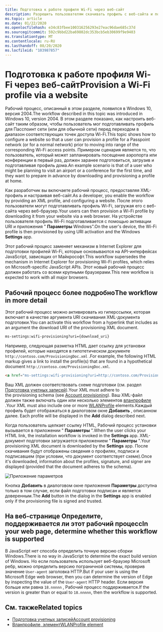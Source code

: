 ```yaml
---
title: Подготовка к работе профиля Wi-Fi через веб-сайт
description: Разрешить пользователям скачивать профиль с веб-сайта и подготавливать его.
ms.topic: article
ms.date: 01/22/2020
ms.openlocfilehash: e34c83fbee100316256293e27eac96dae685c37d
ms.sourcegitcommit: 592c9bbd22ba69802dc353bcb5eb30699f9e9403
ms.translationtype: MT
ms.contentlocale: ru-RU
ms.lasthandoff: 08/20/2020
ms.locfileid: "103987857"
---
```

# <a name="provision-a-wi-fi-profile-via-a-website"></a><span data-ttu-id="7117b-103">Подготовка к работе профиля Wi-Fi через веб-сайт</span><span class="sxs-lookup"><span data-stu-id="7117b-103">Provision a Wi-Fi profile via a website</span></span>

<span data-ttu-id="7117b-104">Рабочий процесс, описанный в этом разделе, появился в Windows 10, версия 2004.</span><span class="sxs-lookup"><span data-stu-id="7117b-104">The workflow described in this topic was introduced in Windows 10, version 2004.</span></span> <span data-ttu-id="7117b-105">В этом разделе показано, как настроить веб-сайт таким образом, чтобы пользователь мог подготавливать профиль для Пасспоинт сети (или для обычной сети) перед переходом в диапазон соответствующих точек доступа Wi-Fi.</span><span class="sxs-lookup"><span data-stu-id="7117b-105">This topic shows how to configure a website so that a user can provision a profile for a Passpoint network (or for a normal network) prior to moving into range of the corresponding Wi-Fi access points.</span></span> <span data-ttu-id="7117b-106">Примером сценария является то, что пользователь, который может запланировать посещение аэропорта или конференции в первый раз, должен заранее подготовиться, загрузив и подготавливая профиль дома.</span><span class="sxs-lookup"><span data-stu-id="7117b-106">An example scenario is that of a user who might be planning to visit an airport or a conference for the first time, and they want to prepare in advance by downloading and provisioning a profile at home.</span></span>

<span data-ttu-id="7117b-107">Как разработчик вы включаете рабочий процесс, предоставляя XML-профиль и настраивая веб-сайт.</span><span class="sxs-lookup"><span data-stu-id="7117b-107">As a developer, you enable the workflow by providing an XML profile, and configuring a website.</span></span> <span data-ttu-id="7117b-108">После этого пользователи могут подготавливать профиль Wi-Fi, загружая его с веб-сайта через веб-браузер.</span><span class="sxs-lookup"><span data-stu-id="7117b-108">Your users can then provision a Wi-Fi profile by downloading it from your website via a web browser.</span></span> <span data-ttu-id="7117b-109">На устройстве пользователя профиль Wi-Fi подготавливается с помощью активации URI и приложения " **Параметры** Windows".</span><span class="sxs-lookup"><span data-stu-id="7117b-109">On the user's device, the Wi-Fi profile is then provisioned by using URI activation and the Windows **Settings** app.</span></span>

<span data-ttu-id="7117b-110">Этот рабочий процесс заменяет механизм в Internet Explorer для подготовки профилей Wi-Fi, которые основываются на API-интерфейсах JavaScript, зависящих от Майкрософт.</span><span class="sxs-lookup"><span data-stu-id="7117b-110">This workflow supersedes the mechanism in Internet Explorer for provisioning Wi-Fi profiles, which relies on Microsoft-specific JavaScript APIs.</span></span> <span data-ttu-id="7117b-111">Этот новый рабочий процесс должен работать со всеми крупными браузерами.</span><span class="sxs-lookup"><span data-stu-id="7117b-111">This new workflow is expected to work with all major browsers.</span></span>

## <a name="the-workflow-in-more-detail"></a><span data-ttu-id="7117b-112">Рабочий процесс более подробно</span><span class="sxs-lookup"><span data-stu-id="7117b-112">The workflow in more detail</span></span>

<span data-ttu-id="7117b-113">Этот рабочий процесс можно активировать из гиперссылки, которая включает в качестве аргумента URI скачивания XML-документа подготовки.</span><span class="sxs-lookup"><span data-stu-id="7117b-113">You can activate this workflow from a hyperlink that includes as an argument the download URI of the provisioning XML document.</span></span>

```xml
ms-settings:wifi-provisioning?uri={download_uri}
```

<span data-ttu-id="7117b-114">Например, следующая разметка HTML дает ссылку для установки профилей, которые находятся в гипотетическом документе `http://contoso.com/ProvisioningDoc.xml` .</span><span class="sxs-lookup"><span data-stu-id="7117b-114">For example, the following HTML markup gives a link to install the profile(s) that are found in a hypothetical document `http://contoso.com/ProvisioningDoc.xml`.</span></span>

```html
<a href="ms-settings:wifi-provisioning?uri=http://contoso.com/ProvisioningDoc.xml">Install</a>
```

<span data-ttu-id="7117b-115">Ваш XML должен соответствовать схеме подготовки (см. раздел [Подготовка учетных записей](/windows-hardware/drivers/mobilebroadband/account-provisioning)).</span><span class="sxs-lookup"><span data-stu-id="7117b-115">Your XML must adhere to the provisioning schema (see [Account provisioning](/windows-hardware/drivers/mobilebroadband/account-provisioning)).</span></span> <span data-ttu-id="7117b-116">Ваш XML-файл должен также включать один или несколько элементов [вланпрофиле](./wlan-profileschema-wlanprofile-element.md)   .</span><span class="sxs-lookup"><span data-stu-id="7117b-116">Your XML must also include one or more [WLANProfile](./wlan-profileschema-wlanprofile-element.md) elements.</span></span><span data-ttu-id="7117b-117">Каждый профиль будет отображаться в диалоговом окне **Добавить** , описанном далее.</span><span class="sxs-lookup"><span data-stu-id="7117b-117"> Each profile will be displayed in the **Add** dialog described next.</span></span>

<span data-ttu-id="7117b-118">Когда пользователь щелкает ссылку HTML, Рабочий процесс установки вызывается в приложении " **Параметры** ".</span><span class="sxs-lookup"><span data-stu-id="7117b-118">When the user clicks your HTML link, the installation workflow is invoked in the **Settings** app.</span></span> <span data-ttu-id="7117b-119">XML-документ подготовки загружается приложением " **Параметры** ".</span><span class="sxs-lookup"><span data-stu-id="7117b-119">Your provisioning XML document is downloaded by the **Settings** app.</span></span> <span data-ttu-id="7117b-120">После скачивания будут отображены сведения о профилях, подписи и подписавшем (при условии, что документ соответствует схеме).</span><span class="sxs-lookup"><span data-stu-id="7117b-120">Once it's downloaded, information about the profiles, signature, and signer are displayed (provided that the document adheres to the schema).</span></span>

![Приложение параметров](images/install-dialog.png)

<span data-ttu-id="7117b-122">Кнопка **Добавить** в диалоговом окне приложения **Параметры** доступна только в том случае, если файл подготовки подписан и является доверенным.</span><span class="sxs-lookup"><span data-stu-id="7117b-122">The **Add** button in the dialog in the **Settings** app is enabled only if the provisioning file is signed and trusted.</span></span>

## <a name="in-your-web-page-determine-whether-this-workflow-is-supported"></a><span data-ttu-id="7117b-123">На веб-странице Определите, поддерживается ли этот рабочий процесс</span><span class="sxs-lookup"><span data-stu-id="7117b-123">In your web page, determine whether this workflow is supported</span></span>

<span data-ttu-id="7117b-124">В JavaScript нет способа определить точную версию сборки Windows.</span><span class="sxs-lookup"><span data-stu-id="7117b-124">There is no way in JavaScript to determine the exact build version of Windows.</span></span> <span data-ttu-id="7117b-125">Но если пользователь использует веб-браузер Microsoft ребр, можно определить версию пограничной системы, проверив значение `User-agent` заголовка HTTP.</span><span class="sxs-lookup"><span data-stu-id="7117b-125">But if your user is using the Microsoft Edge web browser, then you can determine the version of Edge by inspecting the value of the `User-agent` HTTP header.</span></span> <span data-ttu-id="7117b-126">Если версия больше или равна `18.nnnnn` , Рабочий процесс поддерживается.</span><span class="sxs-lookup"><span data-stu-id="7117b-126">If the version is greater than or equal to `18.nnnnn`, then the workflow is supported.</span></span>

## <a name="related-topics"></a><span data-ttu-id="7117b-127">См. также</span><span class="sxs-lookup"><span data-stu-id="7117b-127">Related topics</span></span>

* [<span data-ttu-id="7117b-128">Подготовка учетных записей</span><span class="sxs-lookup"><span data-stu-id="7117b-128">Account provisioning</span></span>](/windows-hardware/drivers/mobilebroadband/account-provisioning)
* [<span data-ttu-id="7117b-129">Вланпрофиле, элемент</span><span class="sxs-lookup"><span data-stu-id="7117b-129">WLANProfile element</span></span>](./wlan-profileschema-wlanprofile-element.md)